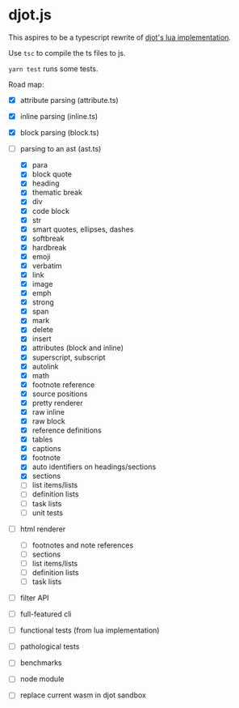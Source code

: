 # djot.js

This aspires to be a typescript rewrite of [djot's
lua implementation](https://github.com/jgm/djot).

Use `tsc` to compile the ts files to js.

`yarn test` runs some tests.

Road map:

- [X] attribute parsing (attribute.ts)
- [X] inline parsing (inline.ts)
- [X] block parsing (block.ts)
- [ ] parsing to an ast (ast.ts)
  - [X] para
  - [X] block quote
  - [X] heading
  - [X] thematic break
  - [X] div
  - [X] code block
  - [X] str
  - [X] smart quotes, ellipses, dashes
  - [X] softbreak
  - [X] hardbreak
  - [X] emoji
  - [X] verbatim
  - [X] link
  - [X] image
  - [X] emph
  - [X] strong
  - [X] span
  - [X] mark
  - [X] delete
  - [X] insert
  - [X] attributes (block and inline)
  - [X] superscript, subscript
  - [X] autolink
  - [X] math
  - [X] footnote reference
  - [X] source positions
  - [X] pretty renderer
  - [X] raw inline
  - [X] raw block
  - [X] reference definitions
  - [X] tables
  - [X] captions
  - [X] footnote
  - [X] auto identifiers on headings/sections
  - [X] sections
  - [ ] list items/lists
  - [ ] definition lists
  - [ ] task lists
  - [ ] unit tests
- [ ] html renderer
  - [ ] footnotes and note references
  - [ ] sections
  - [ ] list items/lists
  - [ ] definition lists
  - [ ] task lists
- [ ] filter API
- [ ] full-featured cli
- [ ] functional tests (from lua implementation)
- [ ] pathological tests
- [ ] benchmarks
- [ ] node module
- [ ] replace current wasm in djot sandbox

